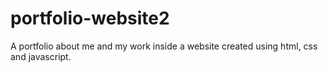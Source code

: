 # portfolio-website2
A portfolio about me and my work inside a website created using html, css and javascript.
